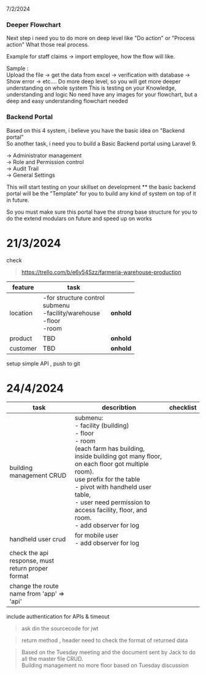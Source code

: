 
 7/2/2024
### Deeper Flowchart
Next step i need you to do more on deep level like "Do action" or "Process action" What those real process.  
  
Example for staff claims -> import employee, how the flow will like.  
  
Sample :  
Upload the file -> get the data from excel -> verification with database -> Show error -> etc....
Do more deep level, so you will get more deeper understanding on whole system
This is testing on your Knowledge, understanding and logic
No need have any images for your flowchart, but a deep and easy understanding flowchart needed
### Backend Portal
Based on this 4 system, i believe you have the basic idea on "Backend portal"  
So another task, i need you to build a Basic Backend portal using Laravel 9.  
  
-> Administrator management  
-> Role and Permission control  
-> Audit Trail  
-> General Settings

This will start testing on your skillset on development
** the basic backend portal will be the "Template" for you to build any kind of system on top of it in future.  
  
So you must make sure this portal have the strong base structure for you to do the extend modulars on future and speed up on works
# 21/3/2024

check
>https://trello.com/b/e6y54Szz/farmeria-warehouse-production

| feature  | task                                                                             |            |
| -------- | -------------------------------------------------------------------------------- | ---------- |
| location | -for structure control<br>submenu<br>-facility/warehouse <br>-floor<br>-room<br> | **onhold** |
| product  | TBD                                                                              | **onhold** |
| customer | TBD                                                                              | **onhold** |


setup simple API , push to git 

# 24/4/2024


| task                                                  | describtion                                                                                                                                                                                                                                                                                                      | checklist |
| ----------------------------------------------------- | ---------------------------------------------------------------------------------------------------------------------------------------------------------------------------------------------------------------------------------------------------------------------------------------------------------------- | --------- |
| building management CRUD                              | submenu:<br>- facility (building)<br>- floor <br>- room<br>(each farm has building, inside building got many floor, on each floor got multiple room). <br>use prefix for the table<br>- pivot with handheld user table,<br>- user need permission to access facility, floor, and room.<br>- add observer for log |           |
| handheld user crud                                    | for mobile user<br>- add observer for log                                                                                                                                                                                                                                                                        |           |
| check the api response, must return proper <br>format |                                                                                                                                                                                                                                                                                                                  |           |
| change the route name from 'app' => 'api'             |                                                                                                                                                                                                                                                                                                                  |           |
include authentication for APIs  & timeout 

>ask din the sourcecode for jwt 

>return method ,
header need  to check the format of returned data 


>Based on the Tuesday meeting and the document sent by Jack to do all the master file CRUD.  
  Building management no more floor based on Tuesday discussion
